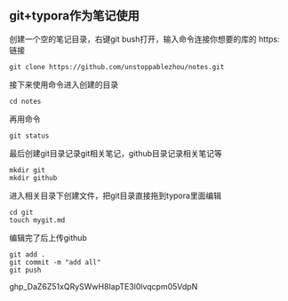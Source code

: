 ## git+typora作为笔记使用

创建一个空的笔记目录，右键git bush打开，输入命令连接你想要的库的 https: 链接

```git
git clone https://github.com/unstoppablezhou/notes.git
```

接下来使用命令进入创建的目录

```git
cd notes
```

再用命令

```git
git status
```

最后创建git目录记录git相关笔记，github目录记录相关笔记等

```git
mkdir git
mkdir github
```

进入相关目录下创建文件，把git目录直接拖到typora里面编辑

```git
cd git
touch mygit.md
```

编辑完了后上传github

```git
git add .
git commit -m "add all"
git push
```



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